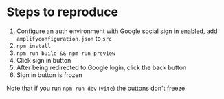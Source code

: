 # Steps to reproduce
1. Configure an auth environment with Google social sign in enabled, add `amplifyconfiguration.json` to `src`
2. `npm install`
3. `npm run build && npm run preview`
4. Click sign in button
5. After being redirected to Google login, click the back button
6. Sign in button is frozen

Note that if you run `npm run dev` (`vite`) the buttons don't freeze
